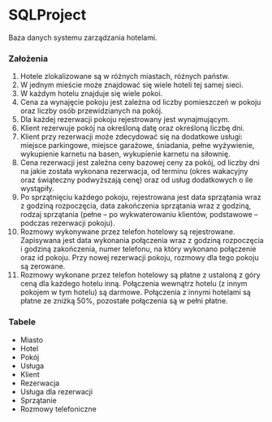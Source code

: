 # SQLProject

Baza danych systemu zarządzania hotelami. 

### Założenia
1.	Hotele zlokalizowane są w różnych miastach, różnych państw. 
2.	W jednym mieście może znajdować się wiele hoteli tej samej sieci. 
3.	W każdym hotelu znajduje się wiele pokoi. 
4.	Cena za wynajęcie pokoju jest zależna od liczby pomieszczeń w pokoju oraz liczby osób przewidzianych na pokój. 
5.	Dla każdej rezerwacji pokoju rejestrowany jest wynajmującym. 
6.	Klient rezerwuje pokój na określoną datę oraz określoną liczbę dni. 
7.	Klient przy rezerwacji może zdecydować się na dodatkowe usługi: miejsce parkingowe, miejsce garażowe, śniadania, pełne wyżywienie, wykupienie karnetu na basen, wykupienie karnetu na siłownię.
8.	Cena rezerwacji jest zależna ceny bazowej ceny za pokój, od liczby dni na jakie została wykonana rezerwacja, od terminu (okres wakacyjny oraz świąteczny podwyższają cenę) oraz od usług dodatkowych o ile wystąpiły. 
9.	Po sprzątnięciu każdego pokoju, rejestrowana jest data sprzątania wraz z godziną rozpoczęcia, data zakończenia sprzątania wraz z godziną, rodzaj sprzątania (pełne – po wykwaterowaniu klientów, podstawowe – podczas rezerwacji pokoju). 
10.	Rozmowy wykonywane przez telefon hotelowy są rejestrowane. Zapisywana jest data wykonania połączenia wraz z godziną rozpoczęcia i godziną zakończenia, numer telefonu, na który wykonano połączenie oraz id pokoju.  Przy nowej rezerwacji pokoju, rozmowy dla tego pokoju są zerowane.
11.	Rozmowy wykonane przez telefon hotelowy są płatne z ustaloną z góry ceną dla każdego hotelu inną. Połączenia wewnątrz hotelu (z innym pokojem w tym hotelu) są darmowe. Połączenia z innymi hotelami są płatne ze zniżką 50%, pozostałe połączenia są w pełni płatne. 

### Tabele
* Miasto
* Hotel
* Pokój
* Usługa
* Klient
* Rezerwacja 
* Usługa dla rezerwacji
* Sprzątanie
* Rozmowy telefoniczne

